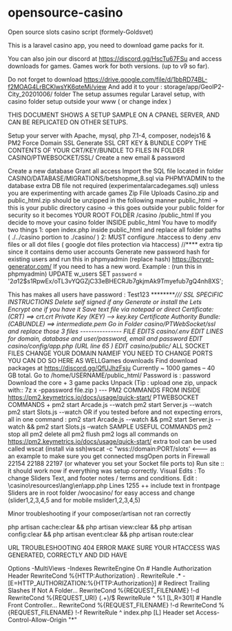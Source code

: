 # opensource-casino
Open source slots casino script  (formely-Goldsvet)

This is a laravel casino app, you need to download game packs for it.

You can also join our discord at https://discord.gg/HscTu67FSu and access downloads for games.
Games work for both versions. (up to v9 so far).

Do not forget to download 
https://drive.google.com/file/d/1bbRD74BL-f2MOAG4LrBCKlwsYK6qteMj/view
And add it to your : storage/app/GeoIP2-City_20201006/  folder 
The setup assumes regular Laravel setup, with casino folder setup outside your www ( or change index )

THIS DOCUMENT SHOWS A SETUP SAMPLE ON A CPANEL SERVER, AND CAN BE REPLICATED ON OTHER SETUPS. 

Setup your server with Apache, mysql, php 7.1-4, composer, nodejs16 & PM2 
Force Domain SSL 
Generate SSL CRT KEY & BUNDLE COPY THE CONTENTS OF YOUR CRT/KEY/BUNDLE TO FILES IN FOLDER 
CASINO/PTWEBSOCKET/SSL/ Create a new email & password 

Create a new database Grant all access Import the SQL file located in folder CASINO/DATABASE/MIGRATIONS/betshopme_8.sql via PHPMYADMIN to the database extra DB file not required (experimentalarcadegames.sql) unless you are experimenting with arcade games Zip File Uploads Casino.zip and public_html.zip should be unzipped in the following manner public_html → this is your public directory casino → this goes outside your public folder for security so it becomes YOUR ROOT FOLDER /casino /public_html If you decide to move your casino folder INSIDE public_html You have to modify two things 1: open index.php inside public_html and replace all folder paths ( ./../casino portion to ./casino/ ) 2: MUST configure .htaccess to deny .env files or all dot files ( google dot files protection via htaccess) //**** extra tip since it contains demo user accounts Generate new password hash for existing users and run this in phpmyadmin (replace hash) https://bcrypt-generator.com/ If you need to has a new word. Example : (run this in phpmyadmin) UPDATE w_users SET `password` = '$2a$12$s1RpwEx/oTL3vYQGZjC33eBHECRJb7gkjmAk9Tmyefub7gQ4nh8XS';

This has makes all users have password : Test123 *********/// 
SSL SPECIFIC INSTRUCTIONS Delete self signed if any Generate or install the Lets Encrypt one if you have it Save text file via notepad or direct 
Certificate: (CRT) ==> crt.crt Private Key (KEY) --> key.key Certificate Authority Bundle: (CABUNDLE) ==> intermediate.pem 
Go in Folder casino/PTWebSocket/ssl and replace those 3 files --------------- FILE EDITS casino/.env EDIT LINES for domain, database and user/password, email and password EDIT casino/config/app.php (URL line 65 ) EDIT casino/public/* ALL SOCKET FILES CHANGE YOUR DOMAIN NAMEIF YOU NEED TO CHANGE PORTS YOU CAN DO SO HERE AS WELLGames downloads Find download packages at https://discord.gg/QfUJhzFsju Currently ~ 1000 games – 40 GB total. Go to /home/USERNAME/public_html/ Password is : password Download the core + 3 game packs Unpack (Tip : upload one zip, unpack with:: 7z x -ppassword file.zip ) ---
PM2 COMMANDS FROM INSIDE https://pm2.keymetrics.io/docs/usage/quick-start/ PTWEBSOCKET COMMANDS + pm2 start Arcade.js --watch pm2 start Server.js --watch pm2 start Slots.js --watch OR if you tested before and not expecting errors, all in one command : pm2 start Arcade.js --watch && pm2 start Server.js --watch && pm2 start Slots.js –watch SAMPLE USEFUL COMMANDS pm2 stop all pm2 delete all pm2 flush pm2 logs all commands on https://pm2.keymetrics.io/docs/usage/quick-start/ extra tool can be used called wscat (install via ssh)wscat -c "wss://domain:PORT/slots' <--- as an example to make sure you get connected msgOpen ports in Firewall 22154 22188 22197 (or whatever you set your Socket file ports to) Run site :: it should work now if everything was setup correctly. Visual Edits : To change Sliders Text, and footer notes / terms and conditions. Edit : \casino\resources\lang\en\app.php Lines 1255 ++ include text in frontpage Sliders are in root folder /woocasino/ for easy access and change (slider1,2,3,4,5 and for mobile mslider1,2,3,4,5)

Minor troubleshooting if your composer/artisan not ran correctly

php artisan cache:clear && php artisan view:clear && php artisan config:clear && php artisan event:clear && php artisan route:clear

URL TROUBLESHOOTING 404 ERROR
MAKE SURE YOUR HTACCESS WAS GENERATED, CORRECTLY AND DID HAVE

<IfModule mod_rewrite.c>
<IfModule mod_negotiation.c>
Options -MultiViews -Indexes
</IfModule>
RewriteEngine On
# Handle Authorization Header
RewriteCond %{HTTP:Authorization} .
RewriteRule .* - [E=HTTP_AUTHORIZATION:%{HTTP:Authorization}]
# Redirect Trailing Slashes If Not A Folder...
RewriteCond %{REQUEST_FILENAME} !-d
RewriteCond %{REQUEST_URI} (.+)/$
RewriteRule ^ %1 [L,R=301]
# Handle Front Controller...
RewriteCond %{REQUEST_FILENAME} !-d
RewriteCond %{REQUEST_FILENAME} !-f
RewriteRule ^ index.php [L]
</IfModule>
<IfModule mod_headers.c>
Header set Access-Control-Allow-Origin "*"
</IfModule>
